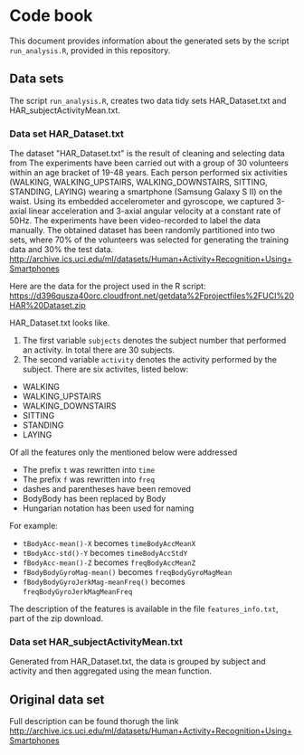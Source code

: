 Code book 
=================

This document provides information about the generated sets by the script `run_analysis.R`, provided in this repository.

## Data sets
The script `run_analysis.R`, creates two data tidy sets HAR_Dataset.txt and HAR_subjectActivityMean.txt.

### Data set HAR_Dataset.txt

The dataset "HAR_Dataset.txt" is the result of cleaning and selecting data from The experiments have been carried out with a group of 30 volunteers within an age bracket of 19-48 years. Each person performed six activities (WALKING, WALKING_UPSTAIRS, WALKING_DOWNSTAIRS, SITTING, STANDING, LAYING) wearing a smartphone (Samsung Galaxy S II) on the waist. Using its embedded accelerometer and gyroscope, we captured 3-axial linear acceleration and 3-axial angular velocity at a constant rate of 50Hz. The experiments have been video-recorded to label the data manually. The obtained dataset has been randomly partitioned into two sets, where 70% of the volunteers was selected for generating the training data and 30% the test data. 
http://archive.ics.uci.edu/ml/datasets/Human+Activity+Recognition+Using+Smartphones 

Here are the data for the project used in the R script:
https://d396qusza40orc.cloudfront.net/getdata%2Fprojectfiles%2FUCI%20HAR%20Dataset.zip

HAR_Dataset.txt looks like.

1. The first variable `subjects` denotes the subject number that performed an activity. In total there are 30 subjects.
2. The second variable `activity` denotes the activity performed by the subject. There are six activites, listed below:

* WALKING
* WALKING_UPSTAIRS
* WALKING_DOWNSTAIRS
* SITTING
* STANDING
* LAYING

Of all the features only the mentioned below were addressed
* The prefix `t` was rewritten into `time`
* The prefix `f` was rewritten into `freq`
* dashes and parentheses have been removed
* BodyBody has been replaced by Body
* Hungarian notation has been used for naming

For example:

* `tBodyAcc-mean()-X` becomes `timeBodyAccMeanX` 
* `tBodyAcc-std()-Y` becomes `timeBodyAccStdY`
* `fBodyAcc-mean()-Z` becomes `freqBodyAccMeanZ`
* `fBodyBodyGyroMag-mean()` becomes `freqBodyGyroMagMean`
* `fBodyBodyGyroJerkMag-meanFreq()` becomes `freqBodyGyroJerkMagMeanFreq`

The description of the features is available in the file `features_info.txt`, part of the zip download.

### Data set HAR_subjectActivityMean.txt
Generated from HAR_Dataset.txt, the data is grouped by subject and activity and then aggregated using the mean function.

## Original data set
Full description can be found thorugh the link http://archive.ics.uci.edu/ml/datasets/Human+Activity+Recognition+Using+Smartphones
